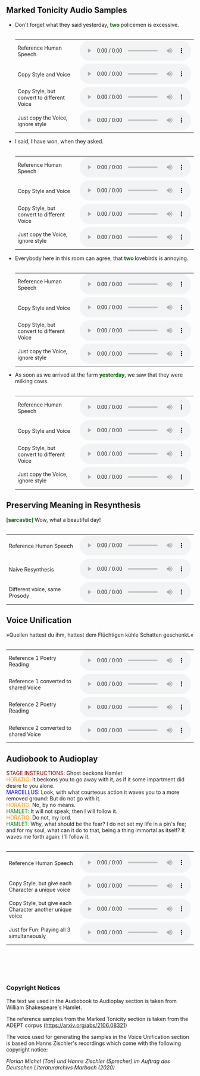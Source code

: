 <img align="center" src="resources/literally_one_white_pixel.png" style="  display: block;
  margin-left: auto;
  margin-right: auto;
  width: 0%;" /> 


## Marked Tonicity Audio Samples

- <div style="display:inline;"> Don't forget what they said yesterday, </div> <div style="color:darkgreen; display:inline; font-weight: bold;" > two </div><div style="display:inline;"> policemen is excessive. <br>  <br> </div>

    <table style='width: 100%;'>
        <tr>
            <td>Reference Human Speech</td>
            <td><audio controls="" ><source src="resources/human/9.wav" type="audio/wav"></audio></td></tr><tr>
            <td>Copy Style and Voice</td>
            <td><audio controls="" ><source src="resources/same_voice_same_style/9.wav" type="audio/wav"></audio></td></tr><tr>
            <td>Copy Style, but convert to different Voice</td>
            <td><audio controls="" ><source src="resources/diff_voice_same_style/9.wav" type="audio/wav"></audio></td></tr><tr>
            <td>Just copy the Voice, ignore style</td>
            <td><audio controls="" ><source src="resources/same_voice_diff_style/9.wav" type="audio/wav"></audio></td></tr><tr>
        </tr>
    </table>

- <div style="display:inline;"> I said, </div> <div style="color:darkgreen; display:inline; font-weight: bold;" > I </div><div style="display:inline;"> have won, when they asked. <br>  <br> </div>

    <table style='width: 100%;'>
        <tr>
            <td>Reference Human Speech</td>
            <td><audio controls="" ><source src="resources/human/8.wav" type="audio/wav"></audio></td></tr><tr>
            <td>Copy Style and Voice</td>
            <td><audio controls="" ><source src="resources/same_voice_same_style/8.wav" type="audio/wav"></audio></td></tr><tr>
            <td>Copy Style, but convert to different Voice</td>
            <td><audio controls="" ><source src="resources/diff_voice_same_style/8.wav" type="audio/wav"></audio></td></tr><tr>
            <td>Just copy the Voice, ignore style</td>
            <td><audio controls="" ><source src="resources/same_voice_diff_style/8.wav" type="audio/wav"></audio></td></tr><tr>
        </tr>
    </table>
    
- <div style="display:inline;"> Everybody here in this room can agree, that </div> <div style="color:darkgreen; display:inline; font-weight: bold;" > two </div><div style="display:inline;"> lovebirds is annoying. <br>  <br> </div>

    <table style='width: 100%;'>
        <tr>
            <td>Reference Human Speech</td>
            <td><audio controls="" ><source src="resources/human/6.wav" type="audio/wav"></audio></td></tr><tr>
            <td>Copy Style and Voice</td>
            <td><audio controls="" ><source src="resources/same_voice_same_style/6.wav" type="audio/wav"></audio></td></tr><tr>
            <td>Copy Style, but convert to different Voice</td>
            <td><audio controls="" ><source src="resources/diff_voice_same_style/6.wav" type="audio/wav"></audio></td></tr><tr>
            <td>Just copy the Voice, ignore style</td>
            <td><audio controls="" ><source src="resources/same_voice_diff_style/6.wav" type="audio/wav"></audio></td></tr><tr>
        </tr>
    </table>

- <div style="display:inline;"> As soon as we arrived at the farm </div> <div style="color:darkgreen; display:inline; font-weight: bold;" > yesterday</div><div style="display:inline;">, we saw that they were milking cows. <br>  <br> </div>

    <table style='width: 100%;'>
        <tr>
            <td>Reference Human Speech</td>
            <td><audio controls="" ><source src="resources/human/3.wav" type="audio/wav"></audio></td></tr><tr>
            <td>Copy Style and Voice</td>
            <td><audio controls="" ><source src="resources/same_voice_same_style/3.wav" type="audio/wav"></audio></td></tr><tr>
            <td>Copy Style, but convert to different Voice</td>
            <td><audio controls="" ><source src="resources/diff_voice_same_style/3.wav" type="audio/wav"></audio></td></tr><tr>
            <td>Just copy the Voice, ignore style</td>
            <td><audio controls="" ><source src="resources/same_voice_diff_style/3.wav" type="audio/wav"></audio></td></tr><tr>
        </tr>
    </table>

## Preserving Meaning in Resynthesis

<div style="display:inline;"><div style="color:darkgreen; display:inline; font-weight: bold;" > [sarcastic] </div> Wow, what a beautiful day! <br>  <br> </div>

  <table style='width: 100%;'>
        <tr>
            <td>Reference Human Speech</td>
            <td><audio controls="" ><source src="resources/sarcasm/human.wav" type="audio/wav"></audio></td></tr><tr>
            <td>Naive Resynthesis</td>
            <td><audio controls="" ><source src="resources/sarcasm/wrong.wav" type="audio/wav"></audio></td></tr><tr>
            <td>Different voice, same Prosody</td>
            <td><audio controls="" ><source src="resources/sarcasm/correct.wav" type="audio/wav"></audio></td></tr><tr>
        </tr>
    </table>

## Voice Unification

<div style="display:inline;"> »Quellen hattest du ihm, hattest dem Flüchtigen kühle Schatten geschenkt.«  <br>  <br> </div>

  <table style='width: 100%;'>
        <tr>
            <td>Reference 1 Poetry Reading</td>
            <td><audio controls="" ><source src="resources/poetry/s2_p1_spk1.wav" type="audio/wav"></audio></td></tr><tr>
            <td>Reference 1 converted to shared Voice</td>
            <td><audio controls="" ><source src="resources/poetry/s2_p1_ref1.wav" type="audio/wav"></audio></td></tr><tr>
            <td>Reference 2 Poetry Reading</td>
            <td><audio controls="" ><source src="resources/poetry/s2_p1_spk2.wav" type="audio/wav"></audio></td></tr><tr>
            <td>Reference 2 converted to shared Voice</td>
            <td><audio controls="" ><source src="resources/poetry/s2_p1_ref2.wav" type="audio/wav"></audio></td></tr><tr>
        </tr>
    </table>

## Audiobook to Audioplay

<div style="display:inline;"> <div style="color:darkred; display:inline;" >STAGE INSTRUCTIONS:</div> Ghost beckons Hamlet
<br><div style="color:darkorange; display:inline;" >HORATIO:</div> It beckons you to go away with it, as if it some impartment did desire to you alone.
<br><div style="color:blue; display:inline;" >MARCELLUS:</div> Look, with what courteous action it waves you to a more removed ground: But do not go with it.
<br><div style="color:darkorange; display:inline;" >HORATIO:</div> No, by no means.
<br><div style="color:green; display:inline;" >HAMLET:</div> It will not speak; then I will follow it.
<br><div style="color:darkorange; display:inline;" >HORATIO:</div> Do not, my lord.
<br><div style="color:green; display:inline;" >HAMLET:</div> Why, what should be the fear? I do not set my life in a pin's fee; and for my soul, what can it do to that, being a thing immortal as itself? It waves me forth again: I'll follow it. <br>  <br> </div>

<table style='width: 100%;'>
        <tr>
            <td>Reference Human Speech</td>
            <td><audio controls="" ><source src="resources/audioplay/read.wav" type="audio/wav"></audio></td></tr><tr>
            <td>Copy Style, but give each Character a unique voice</td>
            <td><audio controls="" ><source src="resources/audioplay/play1.wav" type="audio/wav"></audio></td></tr><tr>
            <td>Copy Style, but give each Character another unique voice</td>
            <td><audio controls="" ><source src="resources/audioplay/play2.wav" type="audio/wav"></audio></td></tr><tr>
            <td>Just for Fun: Playing all 3 simultaneously</td>
            <td><audio controls="" ><source src="resources/audioplay/all_at_once.wav" type="audio/wav"></audio></td></tr><tr>
        </tr>
    </table>
    
 <br>  <br> <br>  <br>
   
   
### Copyright Notices

The text we used in the Audiobook to Audioplay section is taken from William Shakespeare's Hamlet.

The reference samples from the Marked Tonicity section is taken from the ADEPT corpus (https://arxiv.org/abs/2106.08321)

The voice used for generating the samples in the Voice Unification section is based on Hanns Zischler's recordings which come with the following copyright notice:

*Florian Michel (Ton) und Hanns Zischler (Sprecher) im Auftrag des Deutschen Literaturarchivs Marbach (2020)*
